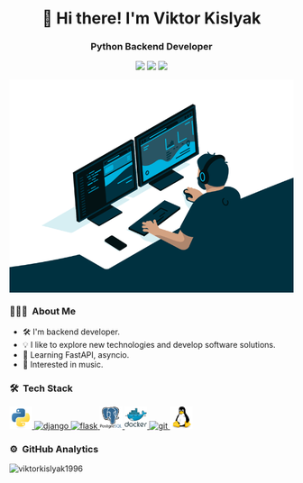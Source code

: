 <h1 align="center">👋 Hi there! I'm Viktor Kislyak</h1>
<h3 align="center">Python Backend Developer</h3>
<p align="center">
<a href="mailto:viktorkislyak1996@gmail.com"><img src="https://img.shields.io/badge/-viktorkislyak1996@gmail.com-D14836?style=flat&logo=Gmail&logoColor=white"/></a>
<a href="https://www.linkedin.com/in/viktor-kislyak/"><img src="https://img.shields.io/badge/-Viktor%20Kislyak-0077B5?style=flat&logo=Linkedin&logoColor=white"/></a>
<a href="https://t.me/viktorkislyak"><img src="https://img.shields.io/badge/-viktorkislyak-blue?style=flat&logo=Telegram&logoColor=white" /></a>
</p>

<p align="center">
<img align="center" alt="Coding" width="800" src="assets/programmer.gif">
</p>

### 👨🏻‍💻 &nbsp;About Me
- 🛠 I'm backend developer.
- 💡 I like to explore new technologies and develop software solutions.
- 📖 Learning FastAPI, asyncio.
- 👀 Interested in music.

### 🛠 &nbsp;Tech Stack
<p align="left">
<a href="https://www.python.org" target="_blank" rel="noreferrer"> <img src="https://raw.githubusercontent.com/devicons/devicon/master/icons/python/python-original.svg" alt="python" width="40" height="40"/> </a> 
<a href="https://www.djangoproject.com/" target="_blank" rel="noreferrer"> <img src="https://cdn.worldvectorlogo.com/logos/django.svg" alt="django" width="40" height="40"/> </a>  
<a href="https://flask.palletsprojects.com/" target="_blank" rel="noreferrer"> <img src="https://www.vectorlogo.zone/logos/pocoo_flask/pocoo_flask-icon.svg" alt="flask" width="40" height="40"/> </a> 
<a href="https://www.postgresql.org" target="_blank" rel="noreferrer"> <img src="https://raw.githubusercontent.com/devicons/devicon/master/icons/postgresql/postgresql-original-wordmark.svg" alt="postgresql" width="40" height="40"/> </a> 
<a href="https://www.docker.com/" target="_blank" rel="noreferrer"> <img src="https://raw.githubusercontent.com/devicons/devicon/master/icons/docker/docker-original-wordmark.svg" alt="docker" width="40" height="40"/> </a> 
<a href="https://git-scm.com/" target="_blank" rel="noreferrer"> <img src="https://www.vectorlogo.zone/logos/git-scm/git-scm-icon.svg" alt="git" width="40" height="40"/> </a> 
<a href="https://www.linux.org/" target="_blank" rel="noreferrer"> <img src="https://raw.githubusercontent.com/devicons/devicon/master/icons/linux/linux-original.svg" alt="linux" width="40" height="40"/> </a>
</p>

### ⚙️ &nbsp;GitHub Analytics
<p><img align="left" src="https://github-readme-stats.vercel.app/api/top-langs?username=viktorkislyak1996&show_icons=true&locale=en&layout=compact" alt="viktorkislyak1996" /></p>

